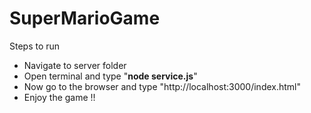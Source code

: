 # SuperMarioGame

Steps to run

- Navigate to server folder
- Open terminal and type "**node service.js**"
- Now go to the browser and type "http://localhost:3000/index.html"
- Enjoy the game !!
